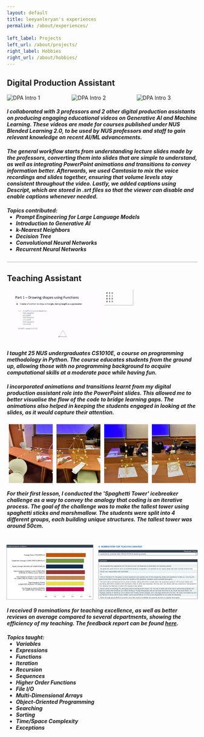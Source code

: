 ```yaml
---
layout: default
title: leeyanleryan's experiences
permalink: /about/experiences/

left_label: Projects
left_url: /about/projects/
right_label: Hobbies
right_url: /about/hobbies/
---
```


<!-- !PAGE CONTENT! -->
<div class="w3-main" id="pageAbout">
  <section id="digital_production_assistant" class="w3-container">
    <h2><b>Digital Production Assistant</b></h2>
    <div style="display:flex; justify-content:center; gap:10px; align-items:center;">
      <img src="/assets/gif/dpa_intro1.gif" alt="DPA Intro 1" style="width:32%;">
      <img src="/assets/gif/dpa_intro2.gif" alt="DPA Intro 2" style="width:32%;">
      <img src="/assets/gif/dpa_intro3.gif" alt="DPA Intro 3" style="width:32%;">
    </div>
    <h5 style="margin-bottom:20px">
      I collaborated with 3 professors and 2 other digital production assistants on producing engaging
      educational videos on Generative AI and Machine Learning. These videos are made for courses published
      under NUS Blended Learning 2.0, to be used by NUS professors and staff to gain relevant knowledge on 
      recent AI/ML advancements.
    </h5>
    <h5 style="margin-bottom:20px">
      The general workflow starts from understanding lecture slides made by the professors, converting them 
      into slides that are simple to understand, as well as integrating PowerPoint animations and transitions 
      to convey information better. Afterwards, we used Camtasia to mix the voice recordings and slides together,
      ensuring that volume levels stay consistent throughout the video. Lastly, we added captions using Descript,
      which are stored in .srt files so that the viewer can disable and enable captions whenever needed.
    </h5>
    <h5>
      Topics contributed:
      <ul style="margin-top:0;">
        <li>Prompt Engineering for Large Language Models</li>
        <li>Introduction to Generative AI</li>
        <li>k-Nearest Neighbors</li>
        <li>Decision Tree</li>
        <li>Convolutional Neural Networks</li>
        <li>Recurrent Neural Networks</li>
      </ul>
    </h5>
  </section>
  
  <hr style="border:1px solid gray; opacity:0.2">

  <section id="teaching_assistant" class="w3-container">
    <h2><b>Teaching Assistant</b></h2>
    <div style="display:flex; justify-content:center; gap:10px; align-items:center;">
      <img src="/assets/gif/ta_animation1.gif" alt="TA Animation 1" style="width:49%;">
      <img src="/assets/gif/ta_animation2.gif" alt="TA Animation 2" style="width:49%;">
    </div>
    <h5 style="margin-bottom:20px">
      I taught 25 NUS undergraduates CS1010E, a course on programming methodology in Python. The course
      educates students from the ground up, allowing those with no programming background to acquire computational
      skills at a moderate pace while having fun. 
    </h5>
    <h5>
      I incorporated animations and transitions learnt from my digital production assistant role into the PowerPoint
      slides. This allowed me to better visualise the flow of the code to bridge learning gaps. The animations also
      helped in keeping the students engaged in looking at the slides, as it would capture their attention.
    </h5>
    <!-- <br> -->
    <div style="display:flex; justify-content:center; gap:10px; align-items:center;">
      <img src="/assets/img/ta_icebreaker1.jpg" alt="TA Icebreaker Photo 1" style="width:23%;">
      <img src="/assets/img/ta_icebreaker2.jpg" alt="TA Icebreaker Photo 2" style="width:23%;">
      <img src="/assets/img/ta_icebreaker3.jpg" alt="TA Icebreaker Photo 3" style="width:23%;">
      <img src="/assets/img/ta_icebreaker4.jpg" alt="TA Icebreaker Photo 4" style="width:23%;">
    </div>
    <h5>
    For their first lesson, I conducted the 'Spaghetti Tower' icebreaker challenge as a way to convey the analogy 
    that coding is an iterative process. The goal of the challenge was to make the tallest tower using spaghetti
    sticks and marshmallow. The students were split into 4 different groups, each building unique structures. The
    tallest tower was around 50cm.
    </h5>
    <br>
    <div style="display:flex; justify-content:center; gap:10px; align-items:center;">
      <img src="/assets/img/ta_reviews1.png" alt="TA Reviews 1" style="width:46%;">
      <img src="/assets/img/ta_reviews2.png" alt="TA Reviews 2" style="width:53%;">
    </div>
    <h5 style="margin-bottom:20px">
    I received 9 nominations for teaching excellence, as well as better reviews on average compared to several
    departments, showing the efficiency of my teaching. The feedback report can be found 
    <a href="/assets/pdf/cs1010e_feedback.pdf" target="_blank">here</a>.
    </h5>
    <h5>
    Topics taught:
    <ul style="margin-top:0;">
      <li>Variables</li>
      <li>Expressions</li>
      <li>Functions</li>
      <li>Iteration</li>
      <li>Recursion</li>
      <li>Sequences</li>
      <li>Higher Order Functions</li>
      <li>File I/O</li>
      <li>Multi-Dimensional Arrays</li>
      <li>Object-Oriented Programming</li>
      <li>Searching</li>
      <li>Sorting</li>
      <li>Time/Space Complexity</li>
      <li>Exceptions</li>
    </ul>
    </h5>
  </section>
</div>
